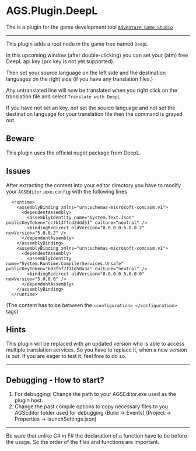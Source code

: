 # AGS.Plugin.DeepL

The is a plugin for the game development tool [`Adventure Game Studio`](https://www.adventuregamestudio.co.uk)

---

This plugin adds a root node in the game tree named `DeepL`

In this upcoming window (after double-clicking) you can set your (atm) free DeepL api key (pro key is not yet supported).

Then set your source language on the left side and the destination languages on the right side (if you have any translation files.)

Any untranslated line will now be translated when you right click on the translation file and select `Translate with DeepL`.

If you have not set an key, not set the source language and not set the destination language for your translation file then the command is grayed out.

## Beware
This plugin uses the official nuget package from DeepL.


## Issues
After extracting the content into your editor directory you have to modify your `AGSEditor.exe.config` with the following lines
```
  <runtime>
    <assemblyBinding xmlns="urn:schemas-microsoft-com:asm.v1">
      <dependentAssembly>
        <assemblyIdentity name="System.Text.Json" publicKeyToken="cc7b13ffcd2ddd51" culture="neutral" />
        <bindingRedirect oldVersion="0.0.0.0-5.0.0.2" newVersion="5.0.0.2" />
      </dependentAssembly>
    </assemblyBinding>
    <assemblyBinding xmlns="urn:schemas-microsoft-com:asm.v1">
      <dependentAssembly>
        <assemblyIdentity name="System.Runtime.CompilerServices.Unsafe" publicKeyToken="b03f5f7f11d50a3a" culture="neutral" />
        <bindingRedirect oldVersion="0.0.0.0-5.0.0.0" newVersion="5.0.0.0" />
      </dependentAssembly>
    </assemblyBinding>
  </runtime>
```
(The content has to be between the `<configuration> </configuration>` tags)


## Hints
This plugin will be replaced with an updated version who is able to access multiple translation services.
So you have to replace it, when a new version is out. If you are eager to test it, feel free to do so.



---
## Debugging - How to start?

1.	For debugging: Change the path to your AGSEditor.exe used as the plugin host.
2.	Change the past compile options to copy necessary files to you AGSEditor folder
	used for debugging
	(Build -> Events) (Project -> Properties -> launchSettings.json)

---
Be ware that unlike C# in F# the declaration of a function have to be before the usage.
So the order of the files and functions are important.
